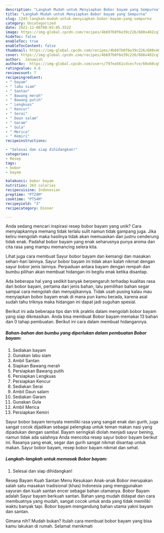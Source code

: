 ```yaml
---
description: "Langkah Mudah untuk Menyiapkan Bobor bayam yang Sempurna"
title: "Langkah Mudah untuk Menyiapkan Bobor bayam yang Sempurna"
slug: 1245-langkah-mudah-untuk-menyiapkan-bobor-bayam-yang-sempurna
category: Uncategorized
date: 2021-12-06T08:03:05.552Z
image: https://img-global.cpcdn.com/recipes/4b697b0f6e39c226/680x482cq70/bobor-bayam-foto-resep-utama.jpg
hideToc: false
enableToc: true
enableTocContent: false
thumbnail: https://img-global.cpcdn.com/recipes/4b697b0f6e39c226/680x482cq70/bobor-bayam-foto-resep-utama.jpg
cover: https://img-global.cpcdn.com/recipes/4b697b0f6e39c226/680x482cq70/bobor-bayam-foto-resep-utama.jpg
author:  Januwish
authorAv:  https://img-global.cpcdn.com/users/797ea561cdcecfce/60x60cq50/avatar.jpg
ratingvalue: 4.6
reviewcount: 7
recipeingredient:
- " bayam"
- " labu siam"
- " Santan"
- " Bawang merah"
- " Bawang putih"
- " Lengkuas"
- " Kencur"
- " Serai"
- " Daun salam"
- " Garam"
- " Gula"
- " Merica"
- " Kemiri"
recipeinstructions:

- "Selesai dan siap dihidangkan!"
categories:
- Resep
tags:
- bobor
- bayam

katakunci: bobor bayam 
nutrition: 263 calories
recipecuisine: Indonesian
preptime: "PT24M"
cooktime: "PT54M"
recipeyield: "3"
recipecategory: Dinner

---
```



Anda sedang mencari inspirasi resep bobor bayam yang unik? Cara menyiapkannya memang tidak terlalu sulit namun tidak gampang juga. Jika keliru mengolah maka hasilnya tidak akan memuaskan dan justru cenderung tidak enak. Padahal bobor bayam yang enak seharusnya punya aroma dan cita rasa yang mampu memancing selera kita.


Lihat juga cara membuat Sayur bobor bayam dan kemangi dan masakan sehari-hari lainnya. Sayur bobor bayam ini tidak akan kalah nikmat dengan sayur bobor jenis lainnya. Perpaduan antara bayam dengan rempah dan bumbu pilihan akan membuat hidangan ini begitu enak ketika disantap.

Ada beberapa hal yang sedikit banyak berpengaruh terhadap kualitas rasa dari bobor bayam, pertama dari jenis bahan, lalu pemilihan bahan segar sampai cara mengolah dan menyajikannya. Tidak usah pusing kalau mau menyiapkan bobor bayam enak di mana pun kamu berada, karena asal sudah tahu triknya maka hidangan ini dapat jadi suguhan spesial.


Berikut ini ada beberapa tips dan trik praktis dalam mengolah bobor bayam yang siap dikreasikan. Anda bisa membuat Bobor bayam memakai 13 bahan dan 0 tahap pembuatan. Berikut ini cara dalam membuat hidangannya.

<!--inarticleads1-->

##### Bahan-bahan dan bumbu yang diperlukan dalam pembuatan Bobor bayam:

1. Sediakan  bayam
1. Gunakan  labu siam
1. Ambil  Santan
1. Siapkan  Bawang merah
1. Persiapkan  Bawang putih
1. Persiapkan  Lengkuas
1. Persiapkan  Kencur
1. Sediakan  Serai
1. Ambil  Daun salam
1. Sediakan  Garam
1. Gunakan  Gula
1. Ambil  Merica
1. Persiapkan  Kemiri


Sayur bobor bayam ternyata memiliki rasa yang sangat enak dan gurih, juga sangat cocok dijadikan sebagai pelengkap untuk teman makan nasi yang dipadukan dengan sambal. Bayam seringkali diolah menjadi sayur bening, namun tidak ada salahnya Anda mencoba resep sayur bobor bayam berikut ini. Rasanya yang enak, segar dan gurih sangat nikmat disantap untuk makan. Sayur bobor bayam, resep bobor bayam nikmat dan sehat. 

<!--inarticleads2-->

##### Langkah-langkah untuk memasak Bobor bayam:


1. Selesai dan siap dihidangkan!

Resep Bayam Kuah Santan Menu Kesukaan Anak-anak Bobor merupakan salah satu masakan tradisional (khas) Indonesia yang menggunakan sayuran dan kuah santan encer sebagai bahan utamanya. Bobor Bayam adalah Sayur bayam berkuah santan. Bahan yang mudah didapat dan cara membuatnya yang mudah, sangat cocok untuk anda yang tidak memiliki waktu banyak tapi. Bobor bayam mengandung bahan utama yakni bayam dan santan. 

Gimana nih? Mudah bukan? Itulah cara membuat bobor bayam yang bisa kamu lakukan di rumah. Selamat menikmati
